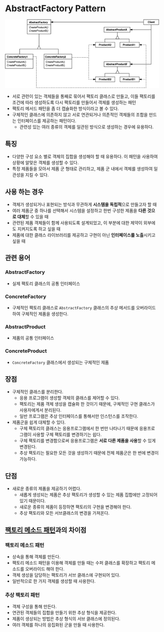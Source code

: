 # AbstractFactory Pattern
![AbstractFactory](AbstractFactory.jpg)

- 서로 관련이 있는 객체들을 통째로 묶어서 팩토리 클래스로 만들고, 이들 팩토리를 조건에 따라 생성하도록 다시 팩토리를 만들어서 객체를 생성하는 패턴
- 팩토리 메서드 패턴을 좀 더 캡슐화한 방식이라고 볼 수 있다.
- 구체적인 클래스에 의존하지 않고 서로 연관되거나 의존적인 객체들의 조합을 만드는 인터페이스를 제공하는 패턴이다.
  - 관련성 있는 여러 종류의 객체를 일관된 방식으로 생성하는 경우에 유용하다.

## 특징
- 다양한 구성 요소 별로 객체의 집합을 생성해야 할 때 유용하다. 이 패턴을 사용하여 상황에 알맞은 객체를 생성할 수 있다.
- 특정 제품들을 모아서 제품 군 형태로 관리하고, 제품 군 내에서 객체를 생성하여 일관성을 지킬 수 있다.

## 사용 하는 경우
- 객체가 생성되거나 표현되는 방식과 무관하게 **시스템을 독립적**으로 만들고자 할 때
- 여러 제품군 중 하나를 선택해서 시스템을 설정하고 한번 구성한 제품을 **다른 것으로 대체**할 수 있을 때
- 관련된 제품 객체들이 함께 사용되도록 설계되었고, 이 부분에 대한 제약이 외부에도 지켜지도록 하고 싶을 때
- 제품에 대한 클래스 라이브러리를 제공하고 구현이 아닌 **인터페이스를 노출**시키고 싶을 때

## 관련 용어
### AbstractFactory
- 실제 팩토리 클래스의 공통 인터페이스

### ConcreteFactory
- 구체적인 팩토리 클래스로 `AbstractFactory` 클래스의 추상 메서드를 오버라이드하여 구체적인 제품을 생성한다.

### AbstractProduct
- 제품의 공통 인터페이스

### ConcreteProduct
- `ConcreteFactory` 클래스에서 생성되는 구체적인 제품

## 장점
- 구체적인 클래스를 분리한다.
  - 응용 프로그램이 생성할 객체의 클래스를 제어할 수 있다.
  - 팩토리는 제품 객체 생성을 캡슐화 한 것이기 때문에, 구체적인 구현 클래스가 사용자에게서 분리된다.
  - 일반 프로그램은 추상 인터페이스를 통해서만 인스턴스를 조작한다.
- 제품군을 쉽게 대체할 수 있다.
  - 구체 팩토리의 클래스는 응용프로그램에서 한 번만 나타나기 때문에 응용프로그램이 사용할 구체 팩토리를 변경하기는 쉽다.
  - 구체 팩토리를 변경함으로써 응용프로그램은 **서로 다른 제품을 사용**할 수 있게 변경된다.
  - 추상 팩토리는 필요한 모든 것을 생성하기 때문에 전체 제품군은 한 번에 변경이 가능하다.

## 단점
- 새로운 종류의 제품을 제공하기 어렵다.
  - 새롭게 생성되는 제품은 추상 팩토리가 생성할 수 있는 제품 집합에만 고정되어 있기 때문이다.
  - 새로운 종류의 제품이 등장하면 팩토리의 구현을 변경해야 한다.
  - 추상 팩토리와 모든 서브클래스의 변경을 가져온다. 

## [팩토리 메소드 패턴](/CreationalPattern/FactoryMethod/README.md)과의 차이점
### 팩토리 메소드 패턴
- 상속을 통해 객체를 만든다.
- 팩토리 메소드 패턴을 이용해 객체를 만들 때는 수퍼 클래스를 확장하고 팩토리 메소드를 오버라이드 해야 한다.
- 객체 생성을 담당하는 팩토리가 서브 클래스에 구현되어 있다.
- 일반적으로 한 가지 객체를 생성할 때 사용한다.

### 추상 팩토리 패턴
- 객체 구성을 통해 만든다.
- 연관된 객체들의 집합을 만들기 위한 추상 형식을 제공한다.
- 제품이 생상되는 방법은 추상 형식의 서브 클래스에 정의된다.
- 여러 객체를 하나의 응집화된 군을 만들 때 사용한다.